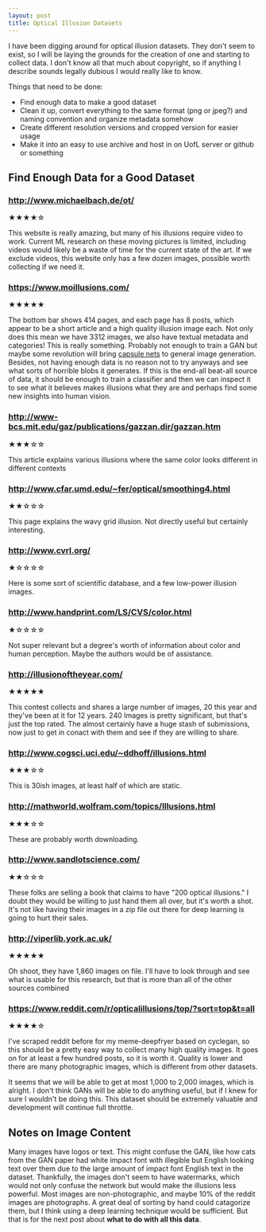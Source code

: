 ```yaml
---
layout: post
title: Optical Illusion Datasets
---
```


I have been digging around for optical illusion datasets. They don't seem to exist, so I will be laying the grounds for the creation of one and starting to collect data. I don't know all that much about copyright, so if anything I describe sounds legally dubious I would really like to know.

Things that need to be done:
* Find enough data to make a good dataset
* Clean it up, convert everything to the same format (png or jpeg?) and naming convention and organize metadata somehow
* Create different resolution versions and cropped version for easier usage
* Make it into an easy to use archive and host in on UofL server or github or something

## Find Enough Data for a Good Dataset

### <http://www.michaelbach.de/ot/> 
★★★★☆

This website is really amazing, but many of his illusions require video to work. Current ML research on these moving pictures is limited, including videos would likely be a waste of time for the current state of the art. If we exclude videos, this website only has a few dozen images, possible worth collecting if we need it.

### <https://www.moillusions.com/>

★★★★★

The bottom bar shows 414 pages, and each page has 8 posts, which appear to be a short article and a high quality illusion image each. Not only does this mean we have 3312 images, we also have textual metadata and categories! This is really something. Probably not enough to train a GAN but maybe some revolution will bring [capsule nets](https://arxiv.org/pdf/1710.09829.pdf) to general image generation. Besides, not having enough data is no reason not to try anyways and see what sorts of horrible blobs it generates. 
If this is the end-all beat-all source of data, it should be enough to train a classifier and then we can inspect it to see what it believes makes illusions what they are and perhaps find some new insights into human vision.

### <http://www-bcs.mit.edu/gaz/publications/gazzan.dir/gazzan.htm>

★★★☆☆

This article explains various illusions where the same color looks different in different contexts

### <http://www.cfar.umd.edu/~fer/optical/smoothing4.html>

★★☆☆☆

This page explains the wavy grid illusion. Not directly useful but certainly interesting.

### <http://www.cvrl.org/>

★☆☆☆☆

Here is some sort of scientific database, and a few low-power illusion images.

### <http://www.handprint.com/LS/CVS/color.html>

★☆☆☆☆

Not super relevant but a degree's worth of information about color and human perception. Maybe the authors would be of assistance.

### <http://illusionoftheyear.com/>

★★★★★

This contest collects and shares a large number of images, 20 this year and they've been at it for 12 years. 240 Images is pretty significant, but that's just the top rated. The almost certainly have a huge stash of submissions, now just to get in conact with them and see if they are willing to share.

### <http://www.cogsci.uci.edu/~ddhoff/illusions.html>

★★★☆☆

This is 30ish images, at least half of which are static. 

### <http://mathworld.wolfram.com/topics/Illusions.html>

★★★☆☆

These are probably worth downloading. 

### <http://www.sandlotscience.com/>

★★☆☆☆

These folks are selling a book that claims to have "200 optical illusions." I doubt they would be willing to just hand them all over, but it's worth a shot. It's not like having their images in a zip file out there for deep learning is going to hurt their sales.

### <http://viperlib.york.ac.uk/>

★★★★★

Oh shoot, they have 1,860 images on file. I'll have to look through and see what is usable for this research, but that is more than all of the other sources combined

### <https://www.reddit.com/r/opticalillusions/top/?sort=top&t=all>

★★★★☆

I've scraped reddit before for my meme-deepfryer based on cyclegan, so this should be a pretty easy way to collect many high quality images. It goes on for at least a few hundred posts, so it is worth it. Quality is lower and there are many photographic images, which is different from other datasets.

It seems that we will be able to get at most 1,000 to 2,000 images, which is alright. I don't think GANs will be able to do anything useful, but if I knew for sure I wouldn't be doing this. This dataset should be extremely valuable and development will continue full throttle. 

## Notes on Image Content

Many images have logos or text. This might confuse the GAN, like how cats from
the GAN paper had white impact font with illegible but English looking text
over them due to the large amount of impact font English text in the dataset.
Thankfully, the images don't seem to have watermarks, which would not only
confuse the network but would make the illusions less powerful. Most images are
non-photographic, and maybe 10% of the reddit images are photographs. A great
deal of sorting by hand could catagorize them, but I think using a deep
learning technique would be sufficient. But that is for the next post about
**what to do with all this data**.
